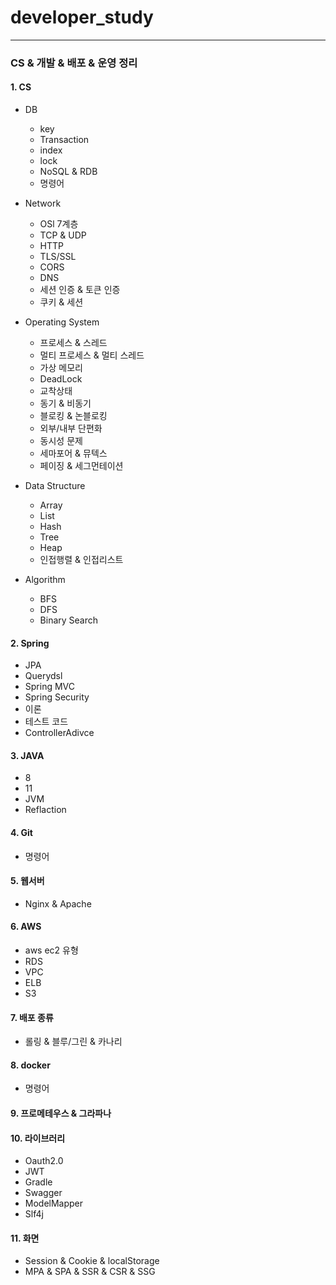 # developer_study
----
### CS & 개발 & 배포 & 운영 정리

#### 1. CS
+ DB
  - key
  - Transaction
  - index
  - lock
  - NoSQL & RDB
  - 명령어
 
    
+ Network
    - OSl 7계층
    - TCP & UDP
    - HTTP
    - TLS/SSL
    - CORS
    - DNS
    - 세션 인증 & 토큰 인증
    - 쿠키 & 세션
 
      
+ Operating System
    - 프로세스 & 스레드
    - 멀티 프로세스 & 멀티 스레드
    - 가상 메모리
    - DeadLock
    - 교착상태
    - 동기 & 비동기
    - 블로킹 & 논블로킹
    - 외부/내부 단편화
    - 동시성 문제
    - 세마포어 & 뮤텍스
    - 페이징 & 세그먼테이션
 
      
+ Data Structure
    - Array
    - List
    - Hash
    - Tree
    - Heap
    - 인접행렬 & 인접리스트

+ Algorithm
    - BFS
    - DFS
    - Binary Search
      

#### 2. Spring
  - JPA
  - Querydsl
  - Spring MVC
  - Spring Security
  - 이론
  - 테스트 코드
  - ControllerAdivce
    

#### 3. JAVA
  - 8
  - 11
  - JVM
  - Reflaction

#### 4. Git
  - 명령어
      

#### 5. 웹서버
  - Nginx & Apache
    

#### 6. AWS
  - aws ec2 유형
  - RDS
  - VPC
  - ELB
  - S3
    

#### 7. 배포 종류
  - 롤링 & 블루/그린 & 카나리
    

#### 8. docker 
  - 명령어
    

#### 9. 프로메테우스 & 그라파나


#### 10. 라이브러리
  - Oauth2.0
  - JWT
  - Gradle
  - Swagger
  - ModelMapper
  - Slf4j


#### 11. 화면
  - Session & Cookie & localStorage
  - MPA & SPA & SSR & CSR & SSG

